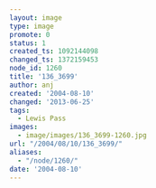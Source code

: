 ```yaml
---
layout: image
type: image
promote: 0
status: 1
created_ts: 1092144098
changed_ts: 1372159453
node_id: 1260
title: '136_3699'
author: anj
created: '2004-08-10'
changed: '2013-06-25'
tags:
  - Lewis Pass
images:
  - image/images/136_3699-1260.jpg
url: "/2004/08/10/136_3699/"
aliases:
  - "/node/1260/"
date: '2004-08-10'
---
```


